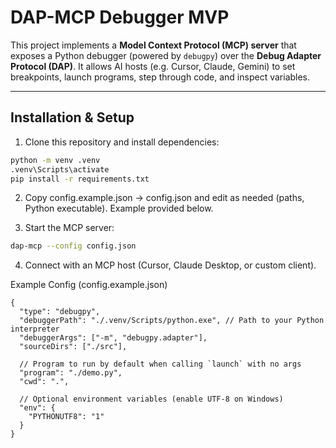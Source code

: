# DAP-MCP Debugger MVP

This project implements a **Model Context Protocol (MCP) server** that exposes a
Python debugger (powered by `debugpy`) over the **Debug Adapter Protocol (DAP)**.
It allows AI hosts (e.g. Cursor, Claude, Gemini) to set breakpoints, launch
programs, step through code, and inspect variables.

---

## Installation & Setup

1. Clone this repository and install dependencies:

```bash
python -m venv .venv
.venv\Scripts\activate
pip install -r requirements.txt
```

2. Copy config.example.json → config.json and edit as needed (paths, Python
executable). Example provided below.

3. Start the MCP server:
```bash
dap-mcp --config config.json
```

4. Connect with an MCP host (Cursor, Claude Desktop, or custom client).

Example Config (config.example.json)
```jsonc
{
  "type": "debugpy",
  "debuggerPath": "./.venv/Scripts/python.exe", // Path to your Python interpreter
  "debuggerArgs": ["-m", "debugpy.adapter"],
  "sourceDirs": ["./src"],

  // Program to run by default when calling `launch` with no args
  "program": "./demo.py",
  "cwd": ".",

  // Optional environment variables (enable UTF-8 on Windows)
  "env": {
    "PYTHONUTF8": "1"
  }
}
```



